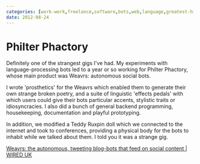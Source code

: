 ```yaml
---
categories: [work-work,freelance,software,bots,web,language,greatest-hits,job] 
date: 2012-08-24
---
```


# Philter Phactory

Definitely one of the strangest gigs I've had. My experiments with language-processing bots led to a year or so working for Philter Phactory, whose main product was Weavrs: autonomous social bots.

I wrote 'prosthetics' for the Weavrs which enabled them to generate their own strange broken poetry, and a suite of linguistic 'effects pedals' with which users could give their bots particular accents, stylistic traits or idiosyncracies. I also did a bunch of general backend programming, housekeeping, documentation and playful prototyping. 

In addition, we modified a Teddy Ruxpin doll which we connected to the internet and took to conferences, providing a physical body for the bots to inhabit while we talked about them. I told you it was a strange gig.

[Weavrs: the autonomous, tweeting blog-bots that feed on social content | WIRED UK](https://www.wired.co.uk/article/weavrs-spambots-or-discoverability-agents)